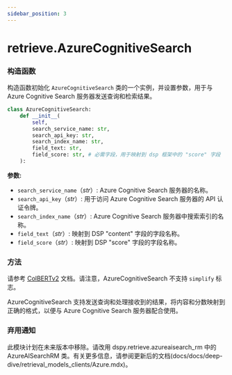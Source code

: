 ```yaml
---
sidebar_position: 3
---
```


# retrieve.AzureCognitiveSearch

### 构造函数

构造函数初始化 `AzureCognitiveSearch` 类的一个实例，并设置参数，用于与 Azure Cognitive Search 服务器发送查询和检索结果。

```python
class AzureCognitiveSearch:
    def __init__(
        self,
        search_service_name: str,
        search_api_key: str,
        search_index_name: str,
        field_text: str,
        field_score: str, # 必需字段，用于映射到 dsp 框架中的 "score" 字段
    ):
```

**参数:**

- `search_service_name`（_str_）: Azure Cognitive Search 服务器的名称。
- `search_api_key`（_str_）: 用于访问 Azure Cognitive Search 服务器的 API 认证令牌。
- `search_index_name`（_str_）: Azure Cognitive Search 服务器中搜索索引的名称。
- `field_text`（_str_）: 映射到 DSP "content" 字段的字段名称。
- `field_score`（_str_）: 映射到 DSP "score" 字段的字段名称。

### 方法

请参考 [ColBERTv2](/api/retrieval_model_clients/ColBERTv2) 文档。请注意，AzureCognitiveSearch 不支持 `simplify` 标志。

AzureCognitiveSearch 支持发送查询和处理接收到的结果，将内容和分数映射到正确的格式，以便与 Azure Cognitive Search 服务器配合使用。

### 弃用通知

此模块计划在未来版本中移除。请改用 dspy.retrieve.azureaisearch_rm 中的 AzureAISearchRM 类。有关更多信息，请参阅更新后的文档(docs/docs/deep-dive/retrieval_models_clients/Azure.mdx)。